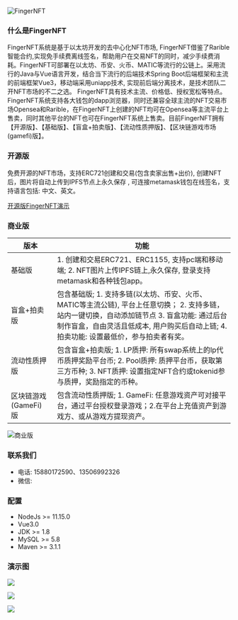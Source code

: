 ![FingerNFT](https://www.fingerchar.com/images/logo.jpg)

### 什么是FingerNFT
FingerNFT系统是基于以太坊开发的去中心化NFT市场, FingerNFT借鉴了Rarible智能合约,实现免手续费离线签名，帮助用户在交易NFT的同时，减少手续费消耗。FingerNFT可部署在以太坊、币安、火币、MATIC等流行的公链上。采用流行的Java与Vue语言开发，结合当下流行的后端技术Spring Boot后端框架和主流的前端框架Vue3，移动端采用uniapp技术, 实现前后端分离技术，是技术团队二开NFT市场的不二之选。
FingerNFT具有技术主流、价格低、授权宽松等特点。FingerNFT系统支持各大钱包的dapp浏览器，同时还兼容全球主流的NFT交易市场Opensea和Rarible，在FingerNFT上创建的NFT均可在Opensea等主流平台上售卖，同时其他平台的NFT也可在FingerNFT系统上售卖。目前FingerNFT拥有【开源版】、【基础版】、【盲盒+拍卖版】、【流动性质押版】、【区块链游戏市场(gamefi)版】。


### 开源版

免费开源的NFT市场，支持ERC721创建和交易(包含卖家出售+出价),  创建NFT后，图片将自动上传到IPFS节点上永久保存 , 可连接metamask钱包在线签名，支持语言包括: 中文、英文。

[开源版FingerNFT演示](https://fingernft.fingerchar.com)


### 商业版


|  版本   |  功能  |  
|---|---|
|  基础版  |  1. 创建和交易ERC721、ERC1155, 支持pc端和移动端;  2. NFT图片上传IPFS链上,永久保存, 登录支持metamask和各种钱包app。   |
|  盲盒+拍卖版  |  包含基础版; 1. 支持多链(以太坊、币安、火币、MATIC等主流公链), 平台上任意切换； 2. 支持多链，站内一键切换，自动添加链节点 3. 盲盒功能: 通过后台制作盲盒，自由灵活且低成本, 用户购买后自动上链;  4. 拍卖功能: 设置最低价，参与拍卖者有奖。  |
| 流动性质押版 | 包含盲盒+拍卖版; 1. LP质押: 所有swap系统上的lp代币质押奖励平台币; 2. Pool质押: 质押平台币，获取第三方币种;  3. NFT质押: 设置指定NFT合约或tokenid参与质押，奖励指定的币种。 |
| 区块链游戏(GameFi) 版| 包含流动性质押版; 1. GameFi: 任意游戏资产可对接平台，通过平台授权登录游戏；2.在平台上充值资产到游戏方、或从游戏方提现资产。 |

![商业版](https://www.fingerchar.com/images/versions.jpg)

### 联系我们
* 电话: 15880172590、13506992326
* 微信: 

### 配置
* NodeJs >= 11.15.0
* Vue3.0
* JDK >= 1.8
* MySQL >= 5.8
* Maven >= 3.1.1

### 演示图
![](https://www.fingerchar.com/images/show1.png)

![](https://www.fingerchar.com/images/show2.png)

![](https://www.fingerchar.com/images/show3.png)



